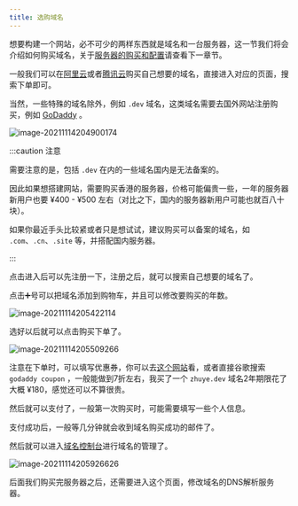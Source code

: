 ```yaml
---
title: 选购域名
---
```


想要构建一个网站，必不可少的两样东西就是域名和一台服务器，这一节我们将会介绍如何购买域名，关于[服务器的购买和配置](02-buy-server.md)请查看下一章节。

一般我们可以在[阿里云](https://wanwang.aliyun.com/domain)或者[腾讯云](https://dnspod.cloud.tencent.com/)购买自己想要的域名，直接进入对应的页面，搜索下单即可。

当然，一些特殊的域名除外，例如 `.dev` 域名，这类域名需要去国外网站注册购买，例如 [GoDaddy](https://sg.godaddy.com/) 。



![image-20211114204900174](https://zhuye-1308301598.file.myqcloud.com/markdown/image-20211114204900174.png)



:::caution 注意

需要注意的是，包括 `.dev` 在内的一些域名国内是无法备案的。

因此如果想搭建网站，需要购买香港的服务器，价格可能偏贵一些，一年的服务器新用户也要 ¥400 - ¥500 左右（对比之下，国内的服务器新用户可能也就百八十块）。

如果你最近手头比较紧或者只是想试试，建议购买可以备案的域名，如 `.com`、`.cn`、`.site` 等，并搭配国内服务器。

:::



点击进入后可以先注册一下，注册之后，就可以搜索自己想要的域名了。

点击➕号可以把域名添加到购物车，并且可以修改要购买的年数。

![image-20211114205422114](https://zhuye-1308301598.file.myqcloud.com/markdown/image-20211114205422114.png)

选好以后就可以点击购买下单了。

![image-20211114205509266](https://zhuye-1308301598.file.myqcloud.com/markdown/image-20211114205509266.png)

注意在下单时，可以填写优惠券，你可以去[这个网站](https://coupons.thedailybeast.com/coupons/godaddy)看，或者直接谷歌搜索  `godaddy coupon` ，一般能做到7折左右，我买了一个 `zhuye.dev` 域名2年期限花了大概 ¥180，感觉还可以不算很贵。

然后就可以支付了，一般第一次购买时，可能需要填写一些个人信息。

支付成功后，一般等几分钟就会收到域名购买成功的邮件了。

然后就可以进入[域名控制台](https://dcc.godaddy.com/domains)进行域名的管理了。

![image-20211114205926626](https://zhuye-1308301598.file.myqcloud.com/markdown/image-20211114205926626.png)

后面我们购买完服务器之后，还需要进入这个页面，修改域名的DNS解析服务器。
